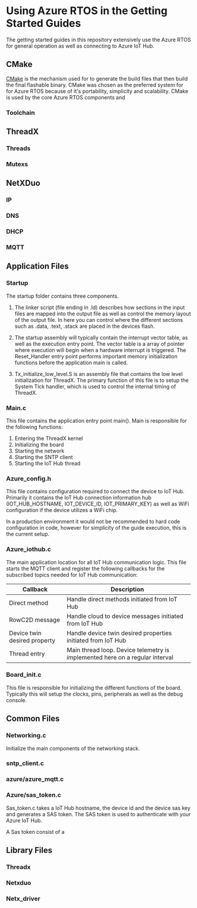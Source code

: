 # Using Azure RTOS in the Getting Started Guides

The getting started guides in this repository extensively use the Azure RTOS for general operation as well as connecting to Azure IoT Hub.

## CMake
[CMake](https://cmake.org) is the mechanism used for to generate the build files that then build the final flashable binary. CMake was chosen as the preferred system for for Azure RTOS because of it's portability, simplicity and scalability. CMake is used by the core Azure RTOS components and 

### Toolchain

## ThreadX
### Threads
### Mutexs
## NetXDuo
### IP
### DNS
### DHCP
### MQTT

## Application Files

### Startup

The startup folder contains three components.

1. The linker script (file ending in .ld) describes how sections in the input files are mapped into the output file as well as control the memory layout of the output file. In here you can control where the different sections such as .data, .text, .stack are placed in the devices flash.

1. The startup assembly will typically contain the interrupt vector table, as well as the execution entry point. The vector table is a array of pointer where execution will begin when a hardware interrupt is triggered. The Reset_Handler entry point performs important memory initialization functions before the application main is called.

1. Tx_initialize_low_level.S is an assembly file that contains the low level initialization for ThreadX. The primary function of this file is to setup the System Tick handler, which is used to control the internal timing of ThreadX.

### Main.c

This file contains the application entry point main(). Main is responsible for the following functions:

1. Entering the ThreadX kernel
1. Initializing the board
1. Starting the network
1. Starting the SNTP client
1. Starting the IoT Hub thread

### Azure_config.h

This file contains configuration required to connect the device to IoT Hub. Primarily it contains the IoT Hub connection information hub (IOT_HUB_HOSTNAME, IOT_DEVICE_ID, IOT_PRIMARY_KEY) as well as WiFi configuration if the device utilizes a WiFi chip.

In a production environment it would not be recommended to hard code configuration in code, however for simplicity of the guide execution, this is the current setup.

### Azure_iothub.c

The main application location for all IoT Hub communication logic. This file starts the MQTT client and register the following callbacks for the subscribed topics needed for IoT Hub communication:


|Callback |Description|
|---------|---------|
|Direct method |Handle direct methods initiated from IoT Hub|
|RowC2D message |Handle cloud to device messages initiated from IoT Hub|
|Device twin desired property |Handle device twin desired properties initiated from IoT Hub|
|Thread entry |Main thread loop. Device telemetry is implemented here on a regular interval|

### Board_init.c

This file is responsible for initializing the different functions of the board. Typically this will setup the clocks, pins, peripherals as well as the debug console.

## Common Files

### Networking.c
Initialize the main components of the networking stack. 

### sntp_client.c
### azure/azure_mqtt.c

### Azure/sas_token.c

Sas_token.c takes a IoT Hub hostname, the device id and the device sas key and generates a SAS token. The SAS token is used to authenticate with your Azure IoT Hub.

A Sas token consist of a 

## Library Files

### Threadx

### Netxduo

### Netx_driver

